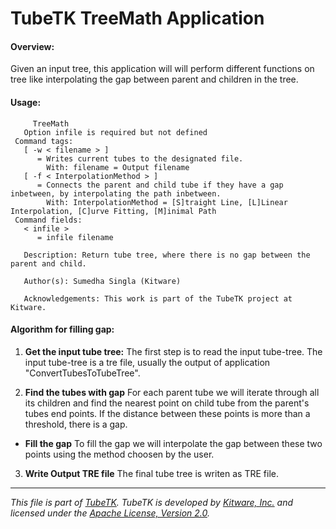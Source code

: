 TubeTK TreeMath Application
=============================================

#### Overview:

Given an input tree, this application will will perform different functions on tree like
interpolating the gap between parent and children in the tree.

#### Usage:

```
	 TreeMath
   Option infile is required but not defined
 Command tags:
   [ -w < filename > ]
      = Writes current tubes to the designated file.
        With: filename = Output filename
   [ -f < InterpolationMethod > ]
      = Connects the parent and child tube if they have a gap inbetween, by interpolating the path inbetween.
        With: InterpolationMethod = [S]traight Line, [L]Linear Interpolation, [C]urve Fitting, [M]inimal Path
 Command fields:
   < infile >
      = infile filename

   Description: Return tube tree, where there is no gap between the parent and child.

   Author(s): Sumedha Singla (Kitware)

   Acknowledgements: This work is part of the TubeTK project at Kitware.

```

#### Algorithm for filling gap:

1. **Get the input tube tree:**
 The first step is to read the input tube-tree. The input tube-tree is a tre file, usually the output of
 application "ConvertTubesToTubeTree".

2. **Find the tubes with gap**
 For each parent tube we will iterate through all its children and find the nearest point
 on child tube from the parent's tubes end points.
 If the distance between these points is more than a threshold, there is a gap.

 * **Fill the gap**
 To fill the gap we will interpolate the gap between these two points using the method choosen by the user.

3. **Write Output TRE file**
 The final tube tree is writen as TRE file.

----
*This file is part of [TubeTK](http://www.tubetk.org). TubeTK is developed by
[Kitware, Inc.](http://www.kitware.com) and licensed under the
[Apache License, Version 2.0](http://www.apache.org/licenses/LICENSE-2.0).*